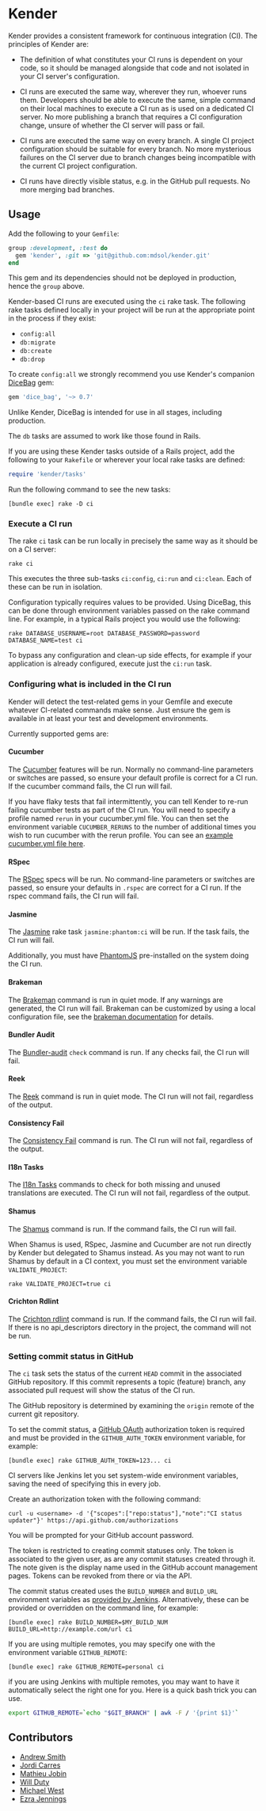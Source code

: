 # Kender

Kender provides a consistent framework for continuous integration (CI). The
principles of Kender are:

* The definition of what constitutes your CI runs is dependent on your code, so
  it should be managed alongside that code and not isolated in your CI server's
  configuration.

* CI runs are executed the same way, wherever they run, whoever runs them.
  Developers should be able to execute the same, simple command on their local
  machines to execute a CI run as is used on a dedicated CI server. No more
  publishing a branch that requires a CI configuration change, unsure of whether
  the CI server will pass or fail.

* CI runs are executed the same way on every branch. A single CI project
  configuration should be suitable for every branch. No more mysterious failures
  on the CI server due to branch changes being incompatible with the current CI
  project configuration.

* CI runs have directly visible status, e.g. in the GitHub pull requests. No
  more merging bad branches.

## Usage

Add the following to your `Gemfile`:

```ruby
group :development, :test do
  gem 'kender', :git => 'git@github.com:mdsol/kender.git'
end
```

This gem and its dependencies should not be deployed in production, hence the
`group` above.

Kender-based CI runs are executed using the `ci` rake task. The following rake
tasks defined locally in your project will be run at the appropriate point in
the process if they exist:

* `config:all`
* `db:migrate`
* `db:create`
* `db:drop`

To create `config:all` we strongly recommend you use Kender's companion
[DiceBag][db] gem:

```ruby
gem 'dice_bag', '~> 0.7'
```

[db]: https://github.com/mdsol/dice_bag

Unlike Kender, DiceBag is intended for use in all stages, including production.

The `db` tasks are assumed to work like those found in Rails.

If you are using these Kender tasks outside of a Rails project, add the following to
your `Rakefile` or wherever your local rake tasks are defined:

```ruby
require 'kender/tasks'
```

Run the following command to see the new tasks:

```
[bundle exec] rake -D ci
```

### Execute a CI run

The rake `ci` task can be run locally in precisely the same way as it should be
on a CI server:

```
rake ci
```

This executes the three sub-tasks `ci:config`, `ci:run` and `ci:clean`. Each of
these can be run in isolation.

Configuration typically requires values to be provided. Using DiceBag, this can
be done through environment variables passed on the rake command line. For
example, in a typical Rails project you would use the following:

```
rake DATABASE_USERNAME=root DATABASE_PASSWORD=password DATABASE_NAME=test ci
```

To bypass any configuration and clean-up side effects, for example if your
application is already configured, execute just the `ci:run` task.

### Configuring what is included in the CI run

Kender will detect the test-related gems in your Gemfile and execute whatever
CI-related commands make sense. Just ensure the gem is available in at least
your test and development environments.

Currently supported gems are:

#### Cucumber

The [Cucumber][c] features will be run. Normally no command-line parameters or switches
are passed, so ensure your default profile is correct for a CI run. If the
cucumber command fails, the CI run will fail.

If you have flaky tests that fail intermittently, you can tell Kender to re-run
failing cucumber tests as part of the CI run.  You will need to specify a profile
named `rerun` in your cucumber.yml file.  You can then set the environment variable
`CUCUMBER_RERUNS` to the number of additional times you wish to run cucumber with
the rerun profile.  You can see an [example cucumber.yml file here][ce].

[c]: https://github.com/cucumber/cucumber
[ce]: cucumber_example.yml

#### RSpec

The [RSpec][r] specs will be run. No command-line parameters or switches are
passed, so ensure your defaults in `.rspec` are correct for a CI run. If the
rspec command fails, the CI run will fail.

[r]: https://github.com/rspec/rspec

#### Jasmine

The [Jasmine][j] rake task `jasmine:phantom:ci` will be run. If the task fails,
the CI run will fail.

Additionally, you must have [PhantomJS][ph] pre-installed on the system doing
the CI run.

[j]: https://github.com/pivotal/jasmine-gem
[ph]: http://phantomjs.org/

#### Brakeman

The [Brakeman][b] command is run in quiet mode. If any warnings are generated,
the CI run will fail.  Brakeman can be customized by using a local configuration
file, see the [brakeman documentation][bd] for details.
  
[b]: http://brakemanscanner.org/
[bd]: https://github.com/presidentbeef/brakeman#configuration-files

#### Bundler Audit

The [Bundler-audit][a] `check` command is run. If any checks fail, the CI run
will fail.

[a]: https://github.com/postmodern/bundler-audit

#### Reek

The [Reek][r] command is run in quiet mode. The CI run will not fail, regardless
of the output.

[r]: https://github.com/troessner/reek

#### Consistency Fail

The [Consistency Fail][cf] command is run. The CI run will not fail, regardless
of the output.

[cf]: https://github.com/trptcolin/consistency_fail/

#### I18n Tasks

The [I18n Tasks][i] commands to check for both missing and unused translations are executed.
The CI run will not fail, regardless of the output.

[i]: https://github.com/glebm/i18n-tasks

#### Shamus

The [Shamus][s] command is run. If the command fails, the CI run will fail.

When Shamus is used, RSpec, Jasmine and Cucumber are not run directly by Kender
but delegated to Shamus instead. As you may not want to run Shamus by default in
a CI context, you must set the environment variable `VALIDATE_PROJECT`:

```
rake VALIDATE_PROJECT=true ci
```

[s]: https://github.com/mdsol/shamus

#### Crichton Rdlint

The [Crichton rdlint][cr] command is run.  If the command fails, the CI run will fail.
If there is no api_descriptors directory in the project, the command will not be run.

[cr]: https://github.com/mdsol/crichton/blob/develop/doc/lint.md

### Setting commit status in GitHub

The `ci` task sets the status of the current `HEAD` commit in the associated
GitHub repository. If this commit represents a topic (feature) branch, any
associated pull request will show the status of the CI run.

The GitHub repository is determined by examining the `origin` remote of the
current git repository.

To set the commit status, a [GitHub OAuth][go] authorization token is required
and must be provided in the `GITHUB_AUTH_TOKEN` environment variable, for
example:

```
[bundle exec] rake GITHUB_AUTH_TOKEN=123... ci
```

[go]: http://developer.github.com/v3/oauth/

CI servers like Jenkins let you set system-wide environment variables, saving
the need of specifying this in every job.

Create an authorization token with the following command:

```
curl -u <username> -d '{"scopes":["repo:status"],"note":"CI status updater"}' https://api.github.com/authorizations
```

You will be prompted for your GitHub account password.

The token is restricted to creating commit statuses only. The token is
associated to the given user, as are any commit statuses created through it. The
note given is the display name used in the GitHub account management pages.
Tokens can be revoked from there or via the API.

The commit status created uses the `BUILD_NUMBER` and `BUILD_URL` environment
variables as [provided by Jenkins][je]. Alternatively, these can be provided or
overridden on the command line, for example:

```
[bundle exec] rake BUILD_NUMBER=$MY_BUILD_NUM BUILD_URL=http://example.com/url ci
```

If you are using multiple remotes, you may specify one with the environment
variable `GITHUB_REMOTE`:

```
[bundle exec] rake GITHUB_REMOTE=personal ci
```

if you are using Jenkins with multiple remotes, you may want to have it automatically select the right
one for you. Here is a quick bash trick you can use.

```bash
export GITHUB_REMOTE=`echo "$GIT_BRANCH" | awk -F / '{print $1}'`
```

[je]: https://wiki.jenkins-ci.org/display/JENKINS/Building+a+software+project#Buildingasoftwareproject-JenkinsSetEnvironmentVariables

## Contributors

* [Andrew Smith](https://github.com/asmith-mdsol)
* [Jordi Carres](https://github.com/jcarres-mdsol)
* [Mathieu Jobin](https://github.com/mjobin-mdsol)
* [Will Duty](https://github.com/wdutymdsol)
* [Michael West](https://github.com/miwest929)
* [Ezra Jennings](https://github.com/ejennings-mdsol)

